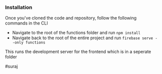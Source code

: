### Installation

Once you've cloned the code and repository, follow the following commands in the CLI

- Navigate to the root of the functions folder and run `npm install`
- Navigate back to the root of the entire project and run `firebase serve --only functions`

This runs the development server for the frontend which is in a seperate folder

#suraj

